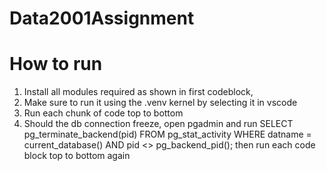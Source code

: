 # Data2001Assignment


# How to run

1. Install all modules required as shown in first codeblock, 
2. Make sure to run it using the .venv kernel by selecting it in vscode
3. Run each chunk of code top to bottom
4. Should the db connection freeze, open pgadmin and run
SELECT 
    pg_terminate_backend(pid)
FROM pg_stat_activity
WHERE datname = current_database()
  AND pid <> pg_backend_pid();
  then run each code block top to bottom again
  
